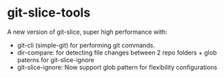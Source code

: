 # git-slice-tools

A new version of git-slice, super high performance with:

- git-cli (simple-git) for performing git commands.
- dir-compare: for detecting file changes between 2 repo folders + glob paterns for git-slice-ignore
- git-slice-ignore: Now support glob pattern for flexibility configurations
